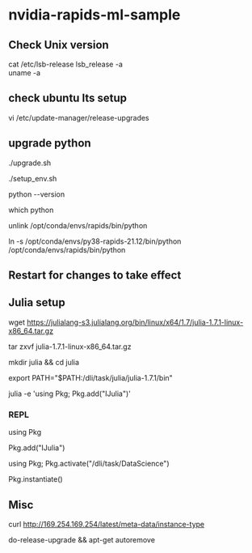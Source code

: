# nvidia-rapids-ml-sample

## Check Unix version

cat /etc/lsb-release
lsb_release -a  
uname -a

## check ubuntu lts setup
vi /etc/update-manager/release-upgrades


## upgrade python

./upgrade.sh

./setup_env.sh 

python --version

which python

unlink /opt/conda/envs/rapids/bin/python

ln -s /opt/conda/envs/py38-rapids-21.12/bin/python /opt/conda/envs/rapids/bin/python

## Restart for changes to take effect

## Julia setup

wget https://julialang-s3.julialang.org/bin/linux/x64/1.7/julia-1.7.1-linux-x86_64.tar.gz

tar zxvf julia-1.7.1-linux-x86_64.tar.gz

mkdir julia && cd julia

export PATH="$PATH:/dli/task/julia/julia-1.7.1/bin"

julia -e 'using Pkg; Pkg.add("IJulia")' 

### REPL
using Pkg

Pkg.add("IJulia")

using Pkg; Pkg.activate("/dli/task/DataScience")

Pkg.instantiate()

## Misc

curl http://169.254.169.254/latest/meta-data/instance-type

do-release-upgrade &&  apt-get autoremove



